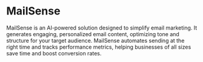 # MailSense
MailSense is an AI-powered solution designed to simplify email marketing. It generates engaging, personalized email content, optimizing tone and structure for your target audience. MailSense automates sending at the right time and tracks performance metrics, helping businesses of all sizes save time and boost conversion rates.
